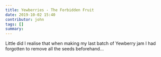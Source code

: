 ```yaml
---
title: Yewberries - The Forbidden Fruit
date: 2019-10-02 15:40
contributor: john
tags: []
summary: 
---
```


Little did I realise that when making my last batch of Yewberry jam I had forgotten to remove all the seeds beforehand...
